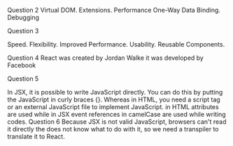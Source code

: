 Question 2 Virtual DOM. Extensions. Performance One-Way Data Binding. Debugging

Question 3

Speed. Flexibility. Improved Performance. Usability. Reusable Components.

Question 4 React was created by Jordan Walke it was developed by Facebook

Question 5

In JSX, it is possible to write JavaScript directly. You can do this by putting the JavaScript in curly braces {}. Whereas in HTML, you need a script tag or an external JavaScript file to implement JavaScript.
in HTML attributes are used while in JSX event references in camelCase are used while writing codes.
Question 6 Because JSX is not valid JavaScript, browsers can't read it directly the does not know what to do with it, so we need a transpiler to translate it to React.

